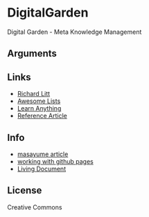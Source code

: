 # DigitalGarden
Digital Garden - Meta Knowledge Management

## Arguments

## Links

- [Richard Litt](https://github.com/RichardLitt/meta-knowledge)
- [Awesome Lists](https://github.com/sindresorhus/awesome)
- [Learn Anything](https://github.com/learn-anything/learn-anything)
- [Reference Article](https://dev.to/aurelio/how-i-remember-everything-i-learn-19mi)

## Info

- [masayume article](https://www.masayume.it/blog/content/digital-garden-self-wiki)
- [working with github pages](https://docs.github.com/en/free-pro-team@latest/github/working-with-github-pages)
- [Living Document](https://en.wikipedia.org/wiki/Living_document)

## License

Creative Commons

